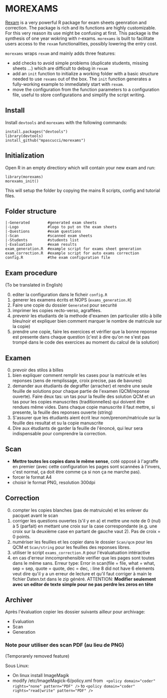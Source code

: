 # MOREXAMS

[Rexam](http://www.r-exams.org/) is a very powerful R package for exam sheets geenration and correction.
The package is rich and its functions are highly customizable.
For this very reason its use might be confusing at first. This package is the synthesis of one year wokring with r-exams. `morexams` is built to facilitate users access to the `rexam` functionalities, possibly lowering the entry cost.

`morexams` wraps `rexam` and mainly adds three features:
* add checks to avoid simple problems (duplicate students, missing sheets ...) which are difficult to debug in `rexam`
* add an `init` function to initialize a working folder with a basic structure needed to use `rexams` out of the box. The `init` function generates a fully-working example to immediately start with `rexam`.
* move the configuration from the function parameters to a configuration file, useful to store configurations and simplify the script writing.

## Install
Install `devtools` and `morexams` with the following commands:
```{R}
install.packages("devtools")
library(devtools)
install_github("mpascucci/morexams")
```

## Initialization
Open R in an empty directiory which will contain your new exam and run:
```{R}
library(morexams)
morexams_init()
```
This will setup the folder by copying the mains R scripts, config and tutorial files.

## Folder structure
```
|-Generated        #generated exam sheets
|-Logo             #logo to put on the exam sheets
|-Questions        #exam questions
|-Scan             #scanned exam sheets
|-Students         #students list
|-Evaluation       #exam results
exam_generation.R  #example script for exams sheet generation
exam_correction.R  #example script for auto exams correction
config.R           #the exam configuration file
```

## Exam procedure
(To be translated in English)

0. editer la configuration dans le ficheir `config.R`
1. generer les examens écrits et NOPS (`exams_generation.R`)
2. Faire une copie du dossier `Generated` pour securité
3. imprimer les copies recto-verso, agraffées.
4. prevenir les etudiants de la methode d'examen (en particulier stilo à bille bleu/noir et expliquer bien comment marquer le nombre de matricule sur la copie)
5. prendre une copie, faire les exercices et vérifier que la bonne reponse est presente dans chaque question (c'est à dire qu'on ne s'est pas trompé dans le code des exercices au moment du calcul de la solution)

## Examen
0. prevoir des stilos à billes
1. bien expliquer comment remplir les cases pour la matricule et les reponses (sens de remplissage, croix precise, pas de bavures)
2. demander aux étudiants de degraffer (arracher) et rendre une seule feuille de solutions pour chaque partie de l'examen (QCM/reponse ouverte). Faire deux tas: un tas pour la feuille des solution QCM et un tas pour les copies manuscrites (traditionnelles) qui doivent être rendues même vides. Dans chaque copie manuscrite il faut mettre, si presente, la feuille des reponses ouverte (string)
3. S'assurer que les étudiants aient écrit leur nom/prenom/matricule sur la feuille des resultat et su la copie manuscrite
4. Dire aux étudiants de garder la feuille de l'énoncé, qui leur sera indispensable pour comprendre la correction.

## Scan
* **Mettre toutes les copies dans le même sense**, coté opposé à l'agraffe en premier (avec cette configuration les pages sont scannées à l'invers, c'est normal, ça doit être comme ça si non ça ne marche pas).
* forcer le format A4
* choisir le format PNG, resolution 300dpi

## Correction
0. compter les copies blanches (pas de matruicule) et les enlever du pacquet avant le scan
1. corriger les questions ouvertes (s'il y en a) et mettre une note de 0 (nul) à 5 (parfait) en mettant une croix sur la case correspondante (e.g. une croix sur la deuxième case en partant de gauche vaut 2). Pas de croix = 0 points.
2. numériser les feuilles et les copier dans le dossier `Scan/qcm` pour les QCM et `Scan/string` pour les feuilles des reponses libres.
3. utiliser le script `exams_correction.R` pour l'évaluatuation intéractive
4. en cas d'erreur inncomprehensible verifier que les pages sont toutes dans le même sans.
Erreur type:
	Error in scan(file = file, what = what, sep = sep, quote = quote, dec = dec,  :
	line 8 did not have 6 elements
veut dire qu'il y a un erreur de lecture et qu'il faut corriger à main le fichier Daten.txt dans le zip généré.
ATTENTION: **Modifier seulement avec un editor de texte simple pour ne pas perdre les zeros en tête**

## Archiver
Après l'évaluation copier les dossier suivants ailleur pour archivage:
- Evaluation
- Scan
- Generation

### Note pour utiliser des scan PDF (au lieu de PNG)
(Temporarely removed feature)

Sous Linux:
* On linux install ImageMagik
* modify /etc/ImageMagick-6/policy.xml
from ` <policy domain="coder" rights="none" pattern="PDF" />`
to `<policy domain="coder" rights="read|write" pattern="PDF" />`
